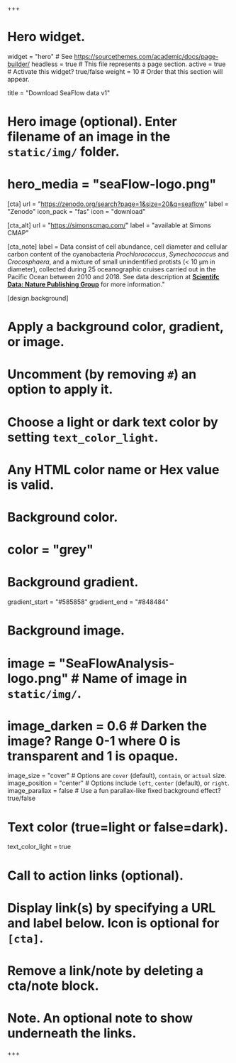 +++
# Hero widget.
widget = "hero"  # See https://sourcethemes.com/academic/docs/page-builder/
headless = true  # This file represents a page section.
active = true  # Activate this widget? true/false
weight = 10  # Order that this section will appear.

title = "Download SeaFlow data v1"

# Hero image (optional). Enter filename of an image in the `static/img/` folder.
# hero_media = "seaFlow-logo.png"

[cta]
  url = "https://zenodo.org/search?page=1&size=20&q=seaflow"
  label = "Zenodo"
  icon_pack = "fas"
  icon = "download"

[cta_alt]
  url = "https://simonscmap.com/"
  label = "available at Simons CMAP"

[cta_note]
  label = Data consist of cell abundance, cell diameter and cellular carbon content of the cyanobacteria <i>Prochlorococcus</i>, <i>Synechococcus</i> and <i>Crocosphaera</i>, and a mixture of small unindentified protists (< 10 µm in diameter), collected during 25 oceanographic cruises carried out in the Pacific Ocean between 2010 and 2018. See data description at **[Scientifc Data: Nature Publishing Group](https://doi.org/10.1038/s41597-019-0292-2)** for more information."

[design.background]
  # Apply a background color, gradient, or image.
  #   Uncomment (by removing `#`) an option to apply it.
  #   Choose a light or dark text color by setting `text_color_light`.
  #   Any HTML color name or Hex value is valid.

  # Background color.
  # color = "grey"
  
  # Background gradient.
  gradient_start = "#585858"
  gradient_end = "#848484"


  # Background image.
  # image = "SeaFlowAnalysis-logo.png"  # Name of image in `static/img/`.
  # image_darken = 0.6  # Darken the image? Range 0-1 where 0 is transparent and 1 is opaque.
  image_size = "cover"  #  Options are `cover` (default), `contain`, or `actual` size.
  image_position = "center"  # Options include `left`, `center` (default), or `right`.
  image_parallax = false  # Use a fun parallax-like fixed background effect? true/false
  
  # Text color (true=light or false=dark).
  text_color_light = true

# Call to action links (optional).
#   Display link(s) by specifying a URL and label below. Icon is optional for `[cta]`.
#   Remove a link/note by deleting a cta/note block.

# Note. An optional note to show underneath the links.
+++